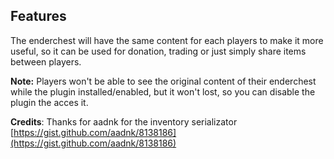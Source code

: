 Features
------------

The enderchest will have the same content for each players to make it more useful, so it can be used for donation, trading or just simply share items between players.

__Note:__ Players won't be able to see the original content of their enderchest while the plugin installed/enabled, but it won't lost, so you can disable the plugin the acces it.

__Credits__: Thanks for aadnk for the inventory serializator [https://gist.github.com/aadnk/8138186](https://gist.github.com/aadnk/8138186)
